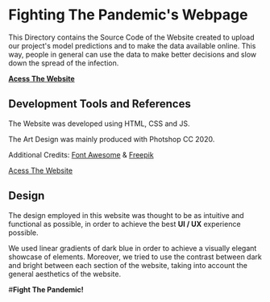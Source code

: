# Fighting The Pandemic's Webpage
This Directory contains the Source Code of the Website created to upload our project's model predictions and to make the data available online. This way, people in general can use the data to make better decisions and slow down the spread of the infection.

**[Acess The Website](https://fightthepandemic.co/)**


## Development Tools and References
The Website was developed using HTML, CSS and JS.

The Art Design was mainly produced with Photshop CC 2020.

Additional Credits: [Font Awesome](fontawesome.com) & [Freepik](freepik.com)


[Acess The Website](https://fightthepandemic.co/)

## Design
The design employed in this website was thought to be as intuitive and functional as possible, in order to achieve the best **UI / UX** experience possible.

We used linear gradients of dark blue in order to achieve a visually elegant showcase of elements. Moreover, we tried to use the contrast between dark and bright between each section of the website, taking into account the general aesthetics of the website.



#**Fight The Pandemic!**

